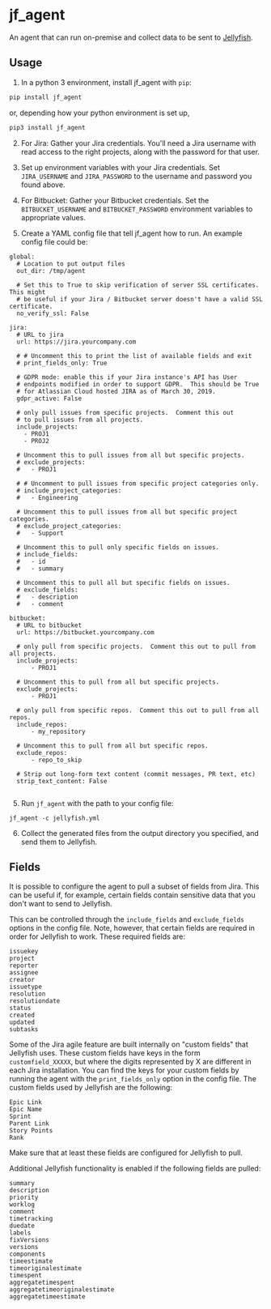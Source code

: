 # jf_agent

An agent that can run on-premise and collect data to be sent to [Jellyfish](https://jellyfish.co/).

## Usage

1. In a python 3 environment, install jf_agent with `pip`:
```bash
pip install jf_agent
```

or, depending how your python environment is set up,

```bash
pip3 install jf_agent
```

2. For Jira: Gather your Jira credentials. You'll need a Jira username with read access to the right projects, along with the password for that user.

3. Set up environment variables with your Jira credentials. Set `JIRA_USERNAME` and `JIRA_PASSWORD` to the username and password you found above.

4. For Bitbucket: Gather your Bitbucket credentials. Set the `BITBUCKET_USERNAME` and `BITBUCKET_PASSWORD` environment variables to appropriate values.

5. Create a YAML config file that tell jf_agent how to run. An example config file could be:

```
global:
  # Location to put output files
  out_dir: /tmp/agent

  # Set this to True to skip verification of server SSL certificates.  This might
  # be useful if your Jira / Bitbucket server doesn't have a valid SSL certificate.
  no_verify_ssl: False

jira:
  # URL to jira
  url: https://jira.yourcompany.com

  # # Uncomment this to print the list of available fields and exit
  # print_fields_only: True

  # GDPR mode: enable this if your Jira instance's API has User
  # endpoints modified in order to support GDPR.  This should be True
  # for Atlassian Cloud hosted JIRA as of March 30, 2019.
  gdpr_active: False
  
  # only pull issues from specific projects.  Comment this out
  # to pull issues from all projects.
  include_projects:
    - PROJ1
    - PROJ2

  # Uncomment this to pull issues from all but specific projects.
  # exclude_projects:
  #   - PROJ1

  # # Uncomment to pull issues from specific project categories only.
  # include_project_categories:
  #   - Engineering

  # Uncomment this to pull issues from all but specific project categories.
  # exclude_project_categories:
  #   - Support

  # Uncomment this to pull only specific fields on issues.
  # include_fields:
  #   - id
  #   - summary

  # Uncomment this to pull all but specific fields on issues.
  # exclude_fields:
  #   - description
  #   - comment

bitbucket:
  # URL to bitbucket
  url: https://bitbucket.yourcompany.com
  
  # only pull from specific projects.  Comment this out to pull from all projects.
  include_projects:
      - PROJ1
      
  # Uncomment this to pull from all but specific projects.
  exclude_projects:
      - PROJ1
      
  # only pull from specific repos.  Comment this out to pull from all repos.
  include_repos:
      - my_repository
      
  # Uncomment this to pull from all but specific repos.
  exclude_repos:
      - repo_to_skip
      
  # Strip out long-form text content (commit messages, PR text, etc)
  strip_text_content: False
      
```

5. Run `jf_agent` with the path to your config file:
```
jf_agent -c jellyfish.yml
```

6. Collect the generated files from the output directory you specified, and send them to Jellyfish.


## Fields

It is possible to configure the agent to pull a subset of fields from
Jira.  This can be useful if, for example, certain fields contain
sensitive data that you don't want to send to Jellyfish.

This can be controlled through the `include_fields` and `exclude_fields`
options in the config file.  Note, however, that certain fields are required in order
for Jellyfish to work.  These required fields are:

```
issuekey
project
reporter
assignee
creator
issuetype
resolution
resolutiondate
status
created
updated
subtasks
```

Some of the Jira agile feature are built internally on "custom fields" that Jellyfish uses. These
custom fields have keys in the form `customfield_XXXXX`, but where the digits represented by X
are different in each Jira installation. You can find the keys for your custom
fields by running the agent with the `print_fields_only` option in the config file.  The custom
fields used by Jellyfish are the following:

```
Epic Link
Epic Name
Sprint
Parent Link
Story Points
Rank
```

Make sure that at least these fields are configured for Jellyfish to pull.

Additional Jellyfish functionality is enabled if the following fields are pulled:
```
summary
description
priority
worklog
comment
timetracking
duedate
labels
fixVersions
versions
components
timeestimate
timeoriginalestimate
timespent
aggregatetimespent
aggregatetimeoriginalestimate
aggregatetimeestimate
```
